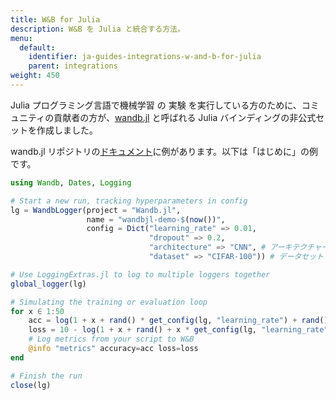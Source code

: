 ```yaml
---
title: W&B for Julia
description: W&B を Julia と統合する方法。
menu:
  default:
    identifier: ja-guides-integrations-w-and-b-for-julia
    parent: integrations
weight: 450
---
```


Julia プログラミング言語で機械学習 の 実験 を実行している方のために、コミュニティの貢献者の方が、[wandb.jl](https://github.com/avik-pal/Wandb.jl) と呼ばれる Julia バインディングの非公式セットを作成しました。

wandb.jl リポジトリの[ドキュメント](https://github.com/avik-pal/Wandb.jl/tree/main/docs/src/examples)に例があります。以下は「はじめに」の例です。

```julia
using Wandb, Dates, Logging

# Start a new run, tracking hyperparameters in config
lg = WandbLogger(project = "Wandb.jl",
                 name = "wandbjl-demo-$(now())",
                 config = Dict("learning_rate" => 0.01,
                               "dropout" => 0.2,
                               "architecture" => "CNN", # アーキテクチャー
                               "dataset" => "CIFAR-100")) # データセット

# Use LoggingExtras.jl to log to multiple loggers together
global_logger(lg)

# Simulating the training or evaluation loop
for x ∈ 1:50
    acc = log(1 + x + rand() * get_config(lg, "learning_rate") + rand() + get_config(lg, "dropout"))
    loss = 10 - log(1 + x + rand() + x * get_config(lg, "learning_rate") + rand() + get_config(lg, "dropout"))
    # Log metrics from your script to W&B
    @info "metrics" accuracy=acc loss=loss
end

# Finish the run
close(lg)
```
